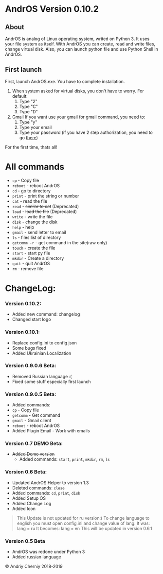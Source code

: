 # AndrOS Version 0.10.2

## About
AndrOS is analog of Linux operating system, writed on Python 3. It uses your file system as itself. With AndrOS you can create, read and write files, change virtual disk. Also, you can launch python file and use Python Shell in AndrOS.

## First launch
First, launch AndrOS.exe. You have to complete installation.
1. When system asked for virtual disks, you don't have to worry.
For default:
    1. Type "2"
    2. Type "C"
    3. Type "D"
2. Gmail
If you want use your gmail for gmail command, you need to:
    1. Type "y"
    2. Type your email
    3. Type your password (if you have 2 step authorization, you need to go [there](https://myaccount.google.com/apppasswords))

For the first time, thats all!

# All commands

  * `cp` - Copy file
  * `reboot` - reboot AndrOS
  * `cd` - go to directory
  * `print` - print the string or number
  * `cat` - read the file
  * `read` - ~~similar to cat~~ (Deprecated)
  * `load` - ~~load the file~~ (Deprecated)
  * `write` - write the file
  * `disk` - change the disk
  * `help` - help
  * `gmail` - send letter to email
  * `ls` - files list of directory
  * `getcomm -r` - get command in the site(raw only)
  * `touch` - create the file
  * `start` - start py file
  * `mkdir` - Create a directory
  * `quit` - quit AndrOS
  * `rm` - remove file

# ChangeLog:
### Version 0.10.2:
  * Added new command: changelog
  * Changed start logo

### Version 0.10.1:
  * Replace config.ini to config.json
  * Some bugs fixed
  * Added Ukrainian Localization


### Version 0.9.0.6 Beta:
  * Removed Russian language :(
  * Fixed some stuff especially first launch

### Version 0.9.0.5 Beta:
  * Added commands:
  * `cp` - Copy file
  * `getcomm` - Get command
  * `gmail` - Gmail client
  * `reboot` - reboot AndrOS
  * Added Plugin Email - Work with emails


### Version 0.7 DEMO Beta:
- ~~Added Demo version~~
  * Added commands: `start`, `print`, `mkdir`, `rm`, `ls`

### Version 0.6 Beta:
  * Updated AndrOS Helper to version 1.3
  * Deleted commands: `close`
  * Added commands: `cd`, `print`, `disk`
  * Added Setup OS
  * Added Change Log
  * Added Icon
> This Update is not updated for ru version:(
To change language to english you must open config.ini and change value of lang:
It was: lang = ru
It becomes: lang = en
This will be updated in version 0.6.1

### Version 0.5 Beta
  * AndrOS was redone under Python 3
  * Added russian language

© Andriy Cherniy 2018-2019
